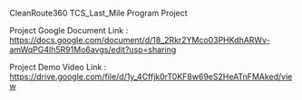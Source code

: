 CleanRoute360 TCS_Last_Mile Program Project

Project Google Document Link : https://docs.google.com/document/d/18_2Rkr2YMco03PHKdhARWv-amWqPG4Ih5R91Mo6avgs/edit?usp=sharing

Project Demo Video Link : https://drive.google.com/file/d/1y_4Cffjk0rT0KF8w69eS2HeATnFMAked/view
